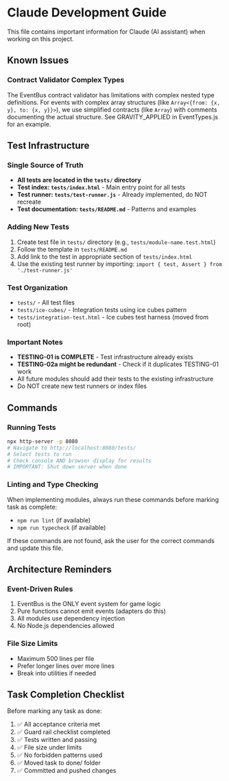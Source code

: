 # Claude Development Guide

This file contains important information for Claude (AI assistant) when working on this project.

## Known Issues

### Contract Validator Complex Types
The EventBus contract validator has limitations with complex nested type definitions. For events with complex array structures (like `Array<{from: {x, y}, to: {x, y}}>`), we use simplified contracts (like `Array`) with comments documenting the actual structure. See GRAVITY_APPLIED in EventTypes.js for an example.

## Test Infrastructure

### Single Source of Truth
- **All tests are located in the `tests/` directory**
- **Test index: `tests/index.html`** - Main entry point for all tests
- **Test runner: `tests/test-runner.js`** - Already implemented, do NOT recreate
- **Test documentation: `tests/README.md`** - Patterns and examples

### Adding New Tests
1. Create test file in `tests/` directory (e.g., `tests/module-name.test.html`)
2. Follow the template in `tests/README.md`
3. Add link to the test in appropriate section of `tests/index.html`
4. Use the existing test runner by importing: `import { test, Assert } from './test-runner.js'`

### Test Organization
- `tests/` - All test files
- `tests/ice-cubes/` - Integration tests using ice cubes pattern
- `tests/integration-test.html` - Ice cubes test harness (moved from root)

### Important Notes
- **TESTING-01 is COMPLETE** - Test infrastructure already exists
- **TESTING-02a might be redundant** - Check if it duplicates TESTING-01 work
- All future modules should add their tests to the existing infrastructure
- Do NOT create new test runners or index files

## Commands

### Running Tests
```bash
npx http-server -p 8080
# Navigate to http://localhost:8080/tests/
# Select tests to run
# Check console AND browser display for results
# IMPORTANT: Shut down server when done
```

### Linting and Type Checking
When implementing modules, always run these commands before marking task as complete:
- `npm run lint` (if available)
- `npm run typecheck` (if available)

If these commands are not found, ask the user for the correct commands and update this file.

## Architecture Reminders

### Event-Driven Rules
1. EventBus is the ONLY event system for game logic
2. Pure functions cannot emit events (adapters do this)
3. All modules use dependency injection
4. No Node.js dependencies allowed

### File Size Limits
- Maximum 500 lines per file
- Prefer longer lines over more lines
- Break into utilities if needed

## Task Completion Checklist
Before marking any task as done:
1. ✅ All acceptance criteria met
2. ✅ Guard rail checklist completed
3. ✅ Tests written and passing
4. ✅ File size under limits
5. ✅ No forbidden patterns used
6. ✅ Moved task to done/ folder
7. ✅ Committed and pushed changes